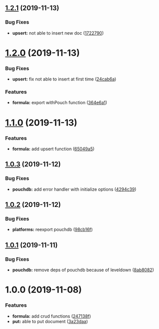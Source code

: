 ## [1.2.1](https://github.com/barajs/pouchdb/compare/v1.2.0...v1.2.1) (2019-11-13)


### Bug Fixes

* **upsert:** not able to insert new doc ([1722790](https://github.com/barajs/pouchdb/commit/172279008f1040e84c9e3628aa37b2ebbe3bd774))

# [1.2.0](https://github.com/barajs/pouchdb/compare/v1.1.0...v1.2.0) (2019-11-13)


### Bug Fixes

* **upsert:** fix not able to insert at first time ([24cab6a](https://github.com/barajs/pouchdb/commit/24cab6af99d9b570d659164d1e8426eef12572db))


### Features

* **formula:** export withPouch function ([364e6a1](https://github.com/barajs/pouchdb/commit/364e6a1a88be91436a48416fc8408076dcdc8fbe))

# [1.1.0](https://github.com/barajs/pouchdb/compare/v1.0.3...v1.1.0) (2019-11-13)


### Features

* **formula:** add upsert function ([65049a5](https://github.com/barajs/pouchdb/commit/65049a5359ac18f416a71cef927082969cf83ee0))

## [1.0.3](https://github.com/barajs/pouchdb/compare/v1.0.2...v1.0.3) (2019-11-12)


### Bug Fixes

* **pouchdb:** add error handler with initialize options ([4294c39](https://github.com/barajs/pouchdb/commit/4294c39095c96a70507b61c944bfd05eb3e85a51))

## [1.0.2](https://github.com/barajs/pouchdb/compare/v1.0.1...v1.0.2) (2019-11-12)


### Bug Fixes

* **platforms:** reexport pouchdb ([98cb16f](https://github.com/barajs/pouchdb/commit/98cb16fd92964913af777d08a419ab35d047815a))

## [1.0.1](https://github.com/barajs/pouchdb/compare/v1.0.0...v1.0.1) (2019-11-11)


### Bug Fixes

* **pouchdb:** remove deps of pouchdb because of leveldown ([8ab8082](https://github.com/barajs/pouchdb/commit/8ab80820a293240f418eb680b1d5bceb9afbaf5b))

# 1.0.0 (2019-11-08)


### Features

* **formula:** add crud functions ([247138f](https://github.com/barajs/pouchdb/commit/247138f34d16bb9836843ac28a72ee9e29b852af))
* **put:** able to put document ([3a23daa](https://github.com/barajs/pouchdb/commit/3a23daae4264ccafb43ae2c93f477f2f78500629))
